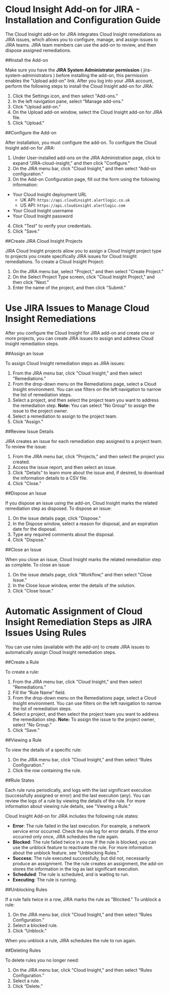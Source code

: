 Cloud Insight Add-on for JIRA - Installation and Configuration Guide
====================================================================

The Cloud Insight add-on for JIRA integrates Cloud Insight remediations as JIRA issues, which allows you to configure, manage, and assign issues to JIRA teams. JIRA team members can use the add-on to review, and then dispose assigned remediations.

##Install the Add-on

Make sure you have the **JIRA System Administrator permission** ( jira-system-administrators ) before installing the add-on, this permission enables the "Upload add-on" link. After you log into your JIRA account, perform the following steps to install the Cloud Insight add-on for JIRA:

1.	Click the Settings icon, and then select "Add-ons."
2.	In the left navigation pane, select "Manage add-ons."
3.	Click "Upload add-on."
4.	On the Upload add-on window, select the Cloud Insight add-on for JIRA file.
5.	Click "Upload."

##Configure the Add-on

After installation, you must configure the add-on. To configure the Cloud Insight add-on for JIRA:

1.	Under User-installed add-ons on the JIRA Administration page, click to expand "JIRA-cloud-insight," and then click "Configure."
2.	On the JIRA menu bar, click "Cloud Insight," and then select "Add-on configuration."
3.	On the Add-on Configuration page, fill out the form using the following information:
  *	Your Cloud Insight deployment URL
    - UK API: `https://api.cloudinsight.alertlogic.co.uk`
    - US API: `https://api.cloudinsight.alertlogic.com`
  *	Your Cloud Insight username
  * Your Cloud Insight password
4.	Click "Test" to verify your credentials.
5.	Click "Save."

##Create JIRA Cloud Insight Projects

JIRA Cloud Insight projects allow you to assign a Cloud Insight project type to projects you create specifically JIRA issues for Cloud Insight remediations. To create a Cloud Insight Project:

1.	On the JIRA menu bar, select "Project," and then select "Create Project."
2.	On the Select Project Type screen, click "Cloud Insight Project," and then click "Next."
3.	Enter the name of the project, and then click "Submit."

Use JIRA Issues to Manage Cloud Insight Remediations
====================================================
After you configure the Cloud Insight for JIRA add-on and create one or more projects, you can create JIRA issues to assign and address Cloud Insight remediation steps. 

##Assign an Issue

To assign Cloud Insight remediation steps as JIRA issues:
	
1.	From the JIRA menu bar, click "Cloud Insight," and then select "Remediations."
2.	From the drop-down menu on the Remediations page, select a Cloud Insight environment. You can use filters on the left navigation to narrow the list of remediation steps. 
3.	Select a project, and then select the project team you want to address the remediation step.
  **Note:** You can select "No Group" to assign the issue to the project owner.
4.	Select a remediation to assign to the project team.
5.	Click "Assign." 
	
##Review Issue Details

JIRA creates an issue for each remediation step assigned to a project team. To review the issue:
	
1.	From the JIRA menu bar, click "Projects," and then select the project you created.
2.	Access the issue report, and then select an issue.
3.	Click "Details" to learn more about the issue and, if desired, to download the information details to a CSV file.
4.	Click "Close."
	
##Dispose an Issue

If you dispose an issue using the add-on, Cloud Insight marks the related remediation step as disposed. To dispose an issue:
	
1.	On the issue details page, click "Dispose."
2.	In the Dispose window, select a reason for disposal, and an expiration date for the disposal. 
3.	Type any required comments about the disposal. 
4.	Click "Dispose."

	
##Close an Issue

When you close an issue, Cloud Insight marks the related remediation step as complete. To close an issue:
	
1.	On the issue details page, click "Workflow," and then select "Close Issue."
2.	In the Close Issue window, enter the details of the solution.
3.	Click "Close Issue."


Automatic Assignment of Cloud Insight Remediation Steps as JIRA Issues Using Rules
==================================================================================
You can use rules (available with the add-on) to create JIRA issues to automatically assign Cloud Insight remediation steps. 

##Create a Rule

To create a rule:
	
1.	From the JIRA menu bar, click "Cloud Insight," and then select "Remediations."
2.	Fill the “Rule Name” field.
3.	From the drop-down menu on the Remediations page, select a Cloud Insight environment. You can use filters on the left navigation to narrow the list of remediation steps. 
4.	Select a project, and then select the project team you want to address the remediation step.
  **Note:** To assign the issue to the project owner, select "No Group." 
5.	Click “Save.” 
	

##Viewing a Rule

To view the details of a specific rule: 

1.	On the JIRA menu bar, click "Cloud Insight," and then select “Rules Configuration.”
2.	Click the row containing the rule.

##Rule States

Each rule runs periodically, and logs with the last significant execution (successfully assigned or error) and the last execution (any). You can review the logs of a rule by viewing the details of the rule. For more information about viewing rule details, see "Viewing a Rule."

Cloud Insight Add-on for JIRA includes the following rule states:

*	**Error**: The rule failed in the last execution. For example, a network service error occurred. Check the rule log for error details. If the error occurred only once, JIRA schedules the rule again.
*	**Blocked**: The rule failed twice in a row. If the rule is blocked, you can use the unblock feature to reactivate the rule. For more information about the unblock feature. see "Unblocking Rules."
*	**Success**: The rule executed successfully, but did not, necessarily produce an assignment. The the rule creates an assignment, the add-on stores the information in the log as last significant execution.
*	**Scheduled**: The rule is scheduled, and is waiting to run.
*	**Executing**: The rule is running.

##Unblocking Rules
	
If a rule fails twice in a row, JIRA marks the rule as "Blocked." To unblock a rule:

1.	On the JIRA menu bar, click "Cloud Insight," and then select “Rules Configuration.”
2.	Select a blocked rule.
3.	Click “Unblock.” 

When you unblock a rule, JIRA schedules the rule to run again. 

##Deleting Rules
	
To delete rules you no longer need:

1.	On the JIRA menu bar, click "Cloud Insight," and then select “Rules Configuration.”
2.	Select a rule.
3.	Click “Delete.” 
